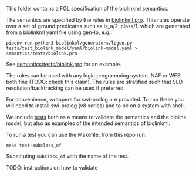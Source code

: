 This folder contains a FOL specification of the biolinkml semantics.

The semantics are specified by the rules in
[biolinkml.pro](biolinkml.pro). This rules operate over a set of
ground predicates such as is_a/2, class/1, which are generated from a
biolinkml yaml file using gen-lp, e.g.:

    pipenv run python3 biolinkml/generators/lpgen.py tests/test_biolink_model/yaml/biolink-model.yaml > semantics/tests/biolink.pro

See [semantics/tests/biolink.pro](semantics/tests/biolink.pro) for an
example.

The rules can be used with any logic programming system. NAF or WFS
both fine (TODO: check this claim). The rules are stratified such that
SLD resolution/backtracking can be used if preferred.

For convenience, wrappers for swi-prolog are provided. To run these
you will need to install swi-prolog (v8 series) and to be on a system
with shell.

We include [tests](tests) both as a means to validate the semantics and the
biolink model, but also as examples of the intended semantics of
biolinkml.

To run a test you can use the Makefile, from this repo run:

    make test-subclass_of

Substituting `subclass_of` with the name of the test.

TODO: instructions on how to validate
